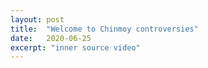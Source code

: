 ```yaml
---
layout: post
title:  "Welcome to Chinmoy controversies"
date:   2020-06-25
excerpt: "inner source video"
---
```

